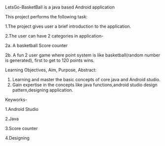 LetsGo-BasketBall is a java based Android application

This project performs the following task:

1.The project gives user a brief introduction to the application.

2.The user can have 2 categories in application-

  2a. A basketball Score counter
  
  2b. A fun 2 user game where point system is like basketball(random number is generated), first to get to 120 points wins.
  
  Learning Objectives, Aim, Purpose, Abstract:
  1. Learning and master the basic concepts of core java and Android studio.
  2. Gain expertise in the concepts like java functions,android studio design pattern,designing application.
  
  Keyworks-
  
  1.Android Studio
  
  2.Java
  
  3.Score counter
  
  4.Designing
  
